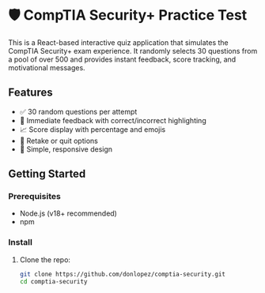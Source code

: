 # 🛡️ CompTIA Security+ Practice Test

This is a React-based interactive quiz application that simulates the CompTIA Security+ exam experience. It randomly selects 30 questions from a pool of over 500 and provides instant feedback, score tracking, and motivational messages.

## Features

- ✅ 30 random questions per attempt
- 🎯 Immediate feedback with correct/incorrect highlighting
- 📈 Score display with percentage and emojis
- 🔁 Retake or quit options
- 🎨 Simple, responsive design

## Getting Started

### Prerequisites
- Node.js (v18+ recommended)
- npm

### Install

1. Clone the repo:
   ```bash
   git clone https://github.com/donlopez/comptia-security.git
   cd comptia-security